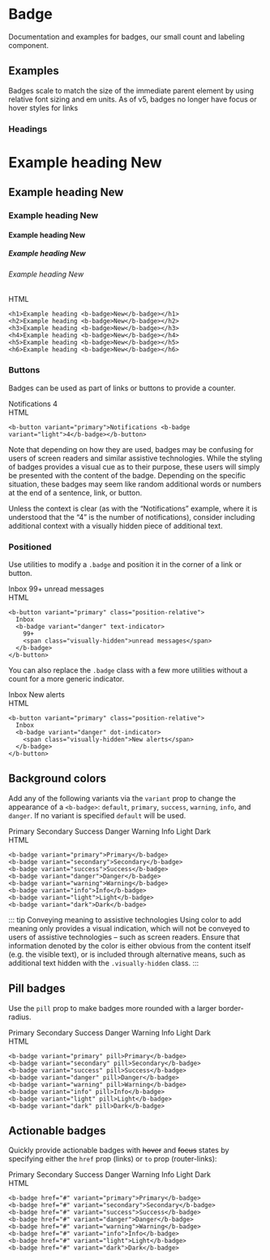 # Badge

<div class="lead mb-5">

Documentation and examples for badges, our small count and labeling component.

</div>

## Examples

Badges scale to match the size of the immediate parent element by using relative font sizing and em units. As of v5, badges no longer have focus or hover styles for links

### Headings

<b-card no-body class="mb-5">
  <b-card-body>
    <h1>Example heading <b-badge>New</b-badge></h1>
    <h2 class="border-0 pb-0">Example heading <b-badge>New</b-badge></h2>
    <h3>Example heading <b-badge>New</b-badge></h3>
    <h4>Example heading <b-badge>New</b-badge></h4>
    <h5>Example heading <b-badge>New</b-badge></h5>
    <h6>Example heading <b-badge>New</b-badge></h6>
  </b-card-body>

  <div class="html">HTML</div>

  <b-card-body class="bg-body-tertiary">

```vue-html
<h1>Example heading <b-badge>New</b-badge></h1>
<h2>Example heading <b-badge>New</b-badge></h2>
<h3>Example heading <b-badge>New</b-badge></h3>
<h4>Example heading <b-badge>New</b-badge></h4>
<h5>Example heading <b-badge>New</b-badge></h5>
<h6>Example heading <b-badge>New</b-badge></h6>
```

  </b-card-body>

</b-card>

### Buttons

Badges can be used as part of links or buttons to provide a counter.

<b-card no-body class="mb-5">
  <b-card-body>
    <b-button variant="primary">
      Notifications <b-badge variant="light">4</b-badge>
    </b-button>
  </b-card-body>

  <div class="html">HTML</div>

  <b-card-body class="bg-body-tertiary">

```vue-html
<b-button variant="primary">Notifications <b-badge variant="light">4</b-badge></b-button>
```

  </b-card-body>

</b-card>

Note that depending on how they are used, badges may be confusing for users of screen readers and similar assistive technologies. While the styling of badges provides a visual cue as to their purpose, these users will simply be presented with the content of the badge. Depending on the specific situation, these badges may seem like random additional words or numbers at the end of a sentence, link, or button.

Unless the context is clear (as with the “Notifications” example, where it is understood that the “4” is the number of notifications), consider including additional context with a visually hidden piece of additional text.

### Positioned

Use utilities to modify a `.badge` and position it in the corner of a link or button.

<b-card no-body class="mb-5">
  <b-card-body>
    <b-button variant="primary" class="position-relative">
      Inbox
      <b-badge variant="danger" text-indicator>
        99+
        <span class="visually-hidden">unread messages</span>
      </b-badge>
    </b-button>
  </b-card-body>

  <div class="html">HTML</div>

  <b-card-body class="bg-body-tertiary">

```vue-html
<b-button variant="primary" class="position-relative">
  Inbox
  <b-badge variant="danger" text-indicator>
    99+
    <span class="visually-hidden">unread messages</span>
  </b-badge>
</b-button>
```

  </b-card-body>

</b-card>

You can also replace the `.badge` class with a few more utilities without a count for a more generic indicator.

<b-card no-body class="mb-5">
  <b-card-body>
    <b-button variant="primary" class="position-relative">
      Inbox
      <b-badge variant="danger" dot-indicator>
        <span class="visually-hidden">New alerts</span>
      </b-badge>
    </b-button>
  </b-card-body>

  <div class="html">HTML</div>

  <b-card-body class="bg-body-tertiary">

```vue-html
<b-button variant="primary" class="position-relative">
  Inbox
  <b-badge variant="danger" dot-indicator>
    <span class="visually-hidden">New alerts</span>
  </b-badge>
</b-button>
```

  </b-card-body>

</b-card>

## Background colors

Add any of the following variants via the `variant` prop to change the appearance of a `<b-badge>`: `default`, `primary`, `success`, `warning`, `info`, and `danger`. If no variant is specified `default` will be used.

<b-card no-body class="mb-5">
  <b-card-body>
    <div class="d-flex mb-4" style="column-gap: 1%;">
      <b-badge variant="primary">Primary</b-badge>
      <b-badge variant="secondary">Secondary</b-badge>
      <b-badge variant="success">Success</b-badge>
      <b-badge variant="danger">Danger</b-badge>
      <b-badge variant="warning">Warning</b-badge>
      <b-badge variant="info">Info</b-badge>
      <b-badge variant="light">Light</b-badge>
      <b-badge variant="dark">Dark</b-badge>
    </div>
  </b-card-body>

  <div class="html">HTML</div>

  <b-card-body class="bg-body-tertiary">

```vue-html
<b-badge variant="primary">Primary</b-badge>
<b-badge variant="secondary">Secondary</b-badge>
<b-badge variant="success">Success</b-badge>
<b-badge variant="danger">Danger</b-badge>
<b-badge variant="warning">Warning</b-badge>
<b-badge variant="info">Info</b-badge>
<b-badge variant="light">Light</b-badge>
<b-badge variant="dark">Dark</b-badge>
```

  </b-card-body>

</b-card>

::: tip Conveying meaning to assistive technologies
Using color to add meaning only provides a visual indication, which will not be conveyed to users of assistive technologies – such as screen readers. Ensure that information denoted by the color is either obvious from the content itself (e.g. the visible text), or is included through alternative means, such as additional text hidden with the `.visually-hidden` class.
:::

## Pill badges

Use the `pill` prop to make badges more rounded with a larger border-radius.

<b-card no-body class="mb-5">
  <b-card-body>
    <div class="d-flex mb-4" style="column-gap: 1%;">
      <b-badge variant="primary" pill>Primary</b-badge>
      <b-badge variant="secondary" pill>Secondary</b-badge>
      <b-badge variant="success" pill>Success</b-badge>
      <b-badge variant="danger" pill>Danger</b-badge>
      <b-badge variant="warning" pill>Warning</b-badge>
      <b-badge variant="info" pill>Info</b-badge>
      <b-badge variant="light" pill>Light</b-badge>
      <b-badge variant="dark" pill>Dark</b-badge>
    </div>
  </b-card-body>

  <div class="html">HTML</div>

  <b-card-body class="bg-body-tertiary">

```vue-html
<b-badge variant="primary" pill>Primary</b-badge>
<b-badge variant="secondary" pill>Secondary</b-badge>
<b-badge variant="success" pill>Success</b-badge>
<b-badge variant="danger" pill>Danger</b-badge>
<b-badge variant="warning" pill>Warning</b-badge>
<b-badge variant="info" pill>Info</b-badge>
<b-badge variant="light" pill>Light</b-badge>
<b-badge variant="dark" pill>Dark</b-badge>
```

  </b-card-body>

</b-card>

## Actionable badges

Quickly provide actionable badges with ~~hover~~ and ~~focus~~ states by specifying either the `href` prop (links) or `to` prop (router-links):

<b-card no-body class="mb-5">
  <b-card-body>
    <div class="d-flex mb-4" style="column-gap: 1%;">
      <b-badge href="#" variant="primary">Primary</b-badge>
      <b-badge href="#" variant="secondary">Secondary</b-badge>
      <b-badge href="#" variant="success">Success</b-badge>
      <b-badge href="#" variant="danger">Danger</b-badge>
      <b-badge href="#" variant="warning">Warning</b-badge>
      <b-badge href="#" variant="info">Info</b-badge>
      <b-badge href="#" variant="light">Light</b-badge>
      <b-badge href="#" variant="dark">Dark</b-badge>
    </div>
  </b-card-body>

  <div class="html">HTML</div>

  <b-card-body class="bg-body-tertiary">

```vue-html
<b-badge href="#" variant="primary">Primary</b-badge>
<b-badge href="#" variant="secondary">Secondary</b-badge>
<b-badge href="#" variant="success">Success</b-badge>
<b-badge href="#" variant="danger">Danger</b-badge>
<b-badge href="#" variant="warning">Warning</b-badge>
<b-badge href="#" variant="info">Info</b-badge>
<b-badge href="#" variant="light">Light</b-badge>
<b-badge href="#" variant="dark">Dark</b-badge>
```

  </b-card-body>

</b-card>

<ComponentReference :data="data"></ComponentReference>

<script setup lang="ts">
import {data} from '../../data/components/badge.data'
import {BButton, BBadge, BCard, BCardBody} from 'bootstrap-vue-next'
import ComponentReference from '../../components/ComponentReference.vue'
</script>

